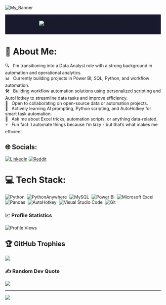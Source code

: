 ![My_Banner](https://user-images.githubusercontent.com/74038190/225813708-98b745f2-7d22-48cf-9150-083f1b00d6c9.gif)

<!-- Typing Intro -->
<div align="center" style="background-color:#1a1a2e; padding: 20px;">
  <img src="https://readme-typing-svg.herokuapp.com?font=Ubuntu&weight=700&size=40&pause=1000&color=E6F7E0&background=1a1a2e00&center=true&width=500&height=75&lines=Hi+%F0%9F%91%8B%2C+I'm+Yoghesh;Data+%26+Automation+%E2%98%95" alt="Hi 👋, I'm Yoghesh | Data & Automation ☕">
</div>

# 💫 About Me:
🔍 &nbsp; I'm transitioning into a Data Analyst role with a strong background in automation and operational analytics.\
📊 &nbsp; Currently building projects in Power BI, SQL, Python, and workflow automation.\
🛠️ &nbsp; Building workflow automation solutions using personalized scripting and AutoHotkey to streamline data tasks and improve efficiency.\
🤝 &nbsp; Open to collaborating on open-source data or automation projects.\
🧠 &nbsp; Actively learning AI prompting, Python scripting, and AutoHotkey for smart task automation.\
💬 &nbsp; Ask me about Excel tricks, automation scripts, or anything data-related.\
⚡ &nbsp; Fun fact: I automate things because I’m lazy - but that’s what makes me efficient.

## 🌐 Socials:
[![LinkedIn](https://img.shields.io/static/v1.svg?label=LinkedIn&message=yoghesh-vm&logo=linkedin&style=flat&color=0A66C2)](https://www.linkedin.com/in/yoghesh-vm-39568639/)  [![Reddit](https://img.shields.io/badge/Reddit-%23FF4500.svg?logo=Reddit&logoColor=white)](https://www.reddit.com/u/Autonomo369/s/ajjubF4OmX)


# 💻 Tech Stack:
![Python](https://img.shields.io/badge/python-3670A0?style=plastic&logo=python&logoColor=ffdd54)&nbsp;
![PythonAnywhere](https://img.shields.io/badge/pythonanywhere-%232F9FD7.svg?style=plastic&logo=pythonanywhere&logoColor=151515)&nbsp;
![MySQL](https://img.shields.io/badge/MySQL-005C84?style=plastic&logo=mysql&logoColor=white)&nbsp;
![Power BI](https://img.shields.io/badge/Power%20BI-F2C811?style=plastic&logo=powerbi&logoColor=black)&nbsp;
![Microsoft Excel](https://img.shields.io/badge/Excel-217346?style=plastic&logo=microsoft-excel&logoColor=white)&nbsp;
![Pandas](https://img.shields.io/badge/pandas-150458?style=plastic&logo=pandas&logoColor=white)&nbsp;
![AutoHotkey](https://img.shields.io/badge/AutoHotkey-334455?style=plastic)&nbsp;
![Visual Studio Code](https://img.shields.io/badge/VS%20Code-007ACC?style=plastic&logo=visual-studio-code&logoColor=white)&nbsp;
![Git](https://img.shields.io/badge/Git-F05032?style=plastic&logo=git&logoColor=white)

### 📈 Profile Statistics  
![Profile Views](https://komarev.com/ghpvc/?username=wsnh2022&label=Profile%20views&color=0e75b6&style=flat)

## 🏆 GitHub Trophies
![](https://github-profile-trophy.vercel.app/?username=Wsnh&theme=onedark&no-frame=true&no-bg=true&margin-w=4)

### ✍️ Random Dev Quote
![](https://quotes-github-readme.vercel.app/api?type=horizontal&theme=radical)

---
[![](https://visitcount.itsvg.in/api?id=Wsnh&icon=0&color=13)](https://visitcount.itsvg.in)

<!-- Proudly created with GPRM ( https://gprm.itsvg.in ) -->

<!-- NOT GOOD ENOUGH
# 📊 GitHub Stats:
![](https://github-readme-stats.vercel.app/api?username=Wsnh&theme=github_dark&hide_border=false&include_all_commits=false&count_private=false)<br/>
![](https://github-readme-streak-stats.herokuapp.com/?user=Wsnh&theme=github_dark&hide_border=false)<br/>
![](https://github-readme-stats.vercel.app/api/top-langs/?username=Wsnh&theme=github_dark&hide_border=false&include_all_commits=false&count_private=false&layout=compact)
-->

